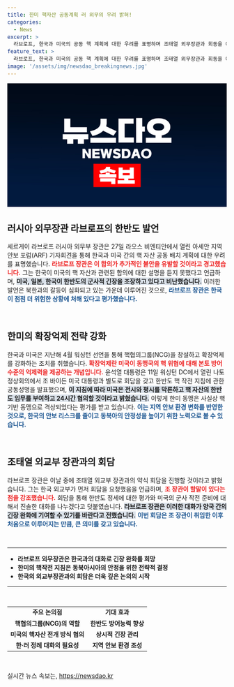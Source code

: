 ```yaml
---
title: 한미 핵자산 공동계획 러 외무의 우려 밝혀!
categories:
  - News
excerpt: >
  라브로프, 한국과 미국의 공동 핵 계획에 대한 우려를 표명하며 조태열 외무장관과 회동을 예고했다. 한미의 핵협의그룹(NCG) 창설로 확장억제가 강화되는 가운데, 양국의 긴밀한 협력이 한반도 정세에 미칠 영향은 주목할 만하다.
feature_text: >
  라브로프, 한국과 미국의 공동 핵 계획에 대한 우려를 표명하며 조태열 외무장관과 회동을 예고했다. 한미의 핵협의그룹(NCG) 창설로 확장억제가 강화되는 가운데, 양국의 긴밀한 협력이 한반도 정세에 미칠 영향은 주목할 만하다.
image: '/assets/img/newsdao_breakingnews.jpg'
---
```


<p><img src="/assets/img/newsdao_breakingnews.jpg" alt="ranknews 속보" /></p>

<h2 data-ke-size="size26">러시아 외무장관 라브로프의 한반도 발언</h2>

<p data-ke-size="size16">세르게이 라브로프 러시아 외무부 장관은 27일 라오스 비엔티안에서 열린 아세안 지역 안보 포럼(ARF) 기자회견을 통해 한국과 미국 간의 핵 자산 공동 배치 계획에 대한 우려를 표명했습니다. <b><span style="color: #ee2323;">라브로프 장관은 이 합의가 추가적인 불안을 유발할 것이라고 경고했습니다.</span></b> 그는 한국이 미국의 핵 자산과 관련된 합의에 대한 설명을 듣지 못했다고 언급하며, <b><span style="background-color: #21538527;">미국, 일본, 한국이 한반도의 군사적 긴장을 조장하고 있다고 비난했습니다.</span></b> 이러한 발언은 북한과의 갈등이 심화되고 있는 가운데 이루어진 것으로, <b><span style="color: #1a5490;">라브로프 장관은 한국이 점점 더 위험한 상황에 처해 있다고 평가했습니다.</span></b></p>

<p data-ke-size="size16">&nbsp;</p>

<h2 data-ke-size="size26">한미의 확장억제 전략 강화</h2>

<p data-ke-size="size16">한국과 미국은 지난해 4월 워싱턴 선언을 통해 핵협의그룹(NCG)을 창설하고 확장억제를 강화하는 조치를 취했습니다. <b><span style="color: #ee2323;">확장억제란 미국이 동맹국의 핵 위협에 대해 본토 방어 수준의 억제력을 제공하는 개념입니다.</span></b> 윤석열 대통령은 11일 워싱턴 DC에서 열린 나토 정상회의에서 조 바이든 미국 대통령과 별도로 회담을 갖고 한반도 핵 작전 지침에 관한 공동성명을 발표했으며, <b><span style="background-color: #21538527;">이 지침에 따라 미국은 전시와 평시를 막론하고 핵 자산의 한반도 임무를 부여하고 24시간 협의할 것이라고 밝혔습니다.</span></b> 이렇게 한미 동맹은 사실상 핵 기반 동맹으로 격상되었다는 평가를 받고 있습니다. <b><span style="color: #1a5490;">이는 지역 안보 환경 변화를 반영한 것으로, 한국의 안보 리스크를 줄이고 동북아의 안정성을 높이기 위한 노력으로 볼 수 있습니다.</span></b></p>

<p data-ke-size="size16">&nbsp;</p>

<h2 data-ke-size="size26">조태열 외교부 장관과의 회담</h2>

<p data-ke-size="size16">라브로프 장관은 이날 중에 조태열 외교부 장관과의 약식 회담을 진행할 것이라고 밝혔습니다. 그는 한국 외교부가 먼저 회담을 요청했음을 언급하며, <b><span style="color: #ee2323;">조 장관이 할말이 있다는 점을 강조했습니다.</span></b> 회담을 통해 한반도 정세에 대한 평가와 미국의 군사 작전 준비에 대해서 진솔한 대화를 나누겠다고 덧붙였습니다. <b><span style="background-color: #21538527;">라브로프 장관은 이러한 대화가 양국 간의 긴장 완화에 기여할 수 있기를 바란다고 전했습니다.</span></b> <b><span style="color: #1a5490;">이번 회담은 조 장관이 취임한 이후 처음으로 이루어지는 만큼, 큰 의미를 갖고 있습니다.</span></b></p>

<p data-ke-size="size16">&nbsp;</p>

<hr>

<ul>
<li><b>라브로프 외무장관은 한국과의 대화로 긴장 완화를 희망</b></li>
<li><b>한미의 핵작전 지침은 동북아시아의 안정을 위한 전략적 결정</b></li>
<li><b>한국의 외교부장관과의 회담은 더욱 깊은 논의의 시작</b></li>
</ul>

<hr>

<p data-ke-size="size16">&nbsp;</p>

<table style="width: 100%;">
<tr>
<td style="text-align: center; height: 17px;"><b>주요 논의점</b></td>
<td style="text-align: center; height: 17px;"><b>기대 효과</b></td>
</tr>
<tr>
<td style="text-align: center; height: 17px;"><b>핵협의그룹(NCG)의 역할</b></td>
<td style="text-align: center; height: 17px;"><b>한반도 방어능력 향상</b></td>
</tr>
<tr>
<td style="text-align: center; height: 17px;"><b>미국의 핵자산 전개 방식 협의</b></td>
<td style="text-align: center; height: 17px;"><b>상시적 긴장 관리</b></td>
</tr>
<tr>
<td style="text-align: center; height: 17px;"><b>한·러 정례 대화의 필요성</b></td>
<td style="text-align: center; height: 17px;"><b>지역 안보 환경 조성</b></td>
</tr>
</table>

<p data-ke-size="size16">&nbsp;</p>
실시간 뉴스 속보는, <a href="https://newsdao.kr" rel="dofollow">https://newsdao.kr</a>



